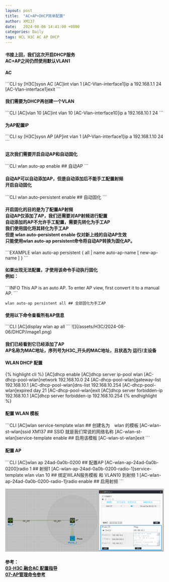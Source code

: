 ```yaml
---
layout: post
title:  "AC+AP+DHCP简单配置"
author: XM137
date:   2024-08-06 14:41:00 +0800
categories: Daily
tags: HCL H3C AC AP DHCP
---
```


<h4>书接上回，我们这次开启DHCP服务<br>
AC+AP之间仍然使用默认VLAN1</h4>

<h4>AC</h4>
```CLI
<H3C>sy
[H3C]sysn AC
[AC]int vlan 1
[AC-Vlan-interface1]ip a 192.168.1.1 24
[AC-Vlan-interface1]exit
```
<h4>我们需要为DHCP再创建一个VLAN</h4>
```CLI
[AC]vlan 10
[AC]int vlan 10
[AC-Vlan-interface10]ip a 192.168.10.1 24
```

<h4>为AP配置IP</h4>
```CLI
<H3C>sy
[H3C]sysn AP
[AP]int vlan 1
[AP-Vlan-interface1]ip a 192.168.1.10 24
```

<h4>这次我们需要开启自动AP和自动固化</h4>
```CLI
wlan auto-ap enable ## 自动AP
```
<h4>自动AP可以自动添加AP，但是自动添加后不能手工配置射频<br>
开启自动固化</h4>
```CLI
wlan auto-persistent enable ## 自动固化
```
<h4>开启固化的目的是为了配置AP射频<br>
自动AP仅添加了AP，我们还需要对AP射频进行配置<br>
自动添加的AP不允许手工配置，需要先转化为手工AP<br>
我们使用固化将其转化为手工AP<br>
但是 wlan auto-persistent enable 仅对新上线的自动AP生效<br>
只能使用wlan auto-ap persistent命令将自动AP转换为固化AP。</h4>
```EXAMPLE
wlan auto-ap persistent { all | name auto-ap-name [ new-ap-name ] }
```
<h4>如果出现无法配置，才使用该命令手动执行固化<br>
例如：</h4>
```INFO
This AP is an auto AP. To enter AP view, first convert it to a manual AP.
```

```CLI
wlan auto-ap persistent all ## 全部固化为手工AP
```
<h4>使用以下命令查看所有AP信息</h4>
```CLI
[AC]display wlan ap all
```
![](/assets/H3C/2024-08-06/DHCP/image1.png)
<h4>我们已经看到它已经添加了AP<br>
AP名称为MAC地址，序列号为H3C_开头的MAC地址，且状态为 运行/主设备</h4>


<h4>WLAN DHCP 配置</h4>
{% highlight cli %}
[AC]dhcp enable 
[AC]dhcp server ip-pool wlan
[AC-dhcp-pool-wlan]network 192.168.10.0 24
[AC-dhcp-pool-wlan]gateway-list 192.168.10.1
[AC-dhcp-pool-wlan]dns-list 192.168.10.254
[AC-dhcp-pool-wlan]expired day 21
[AC-dhcp-pool-wlan]exit
[AC]dhcp server forbidden-ip 192.168.10.1
[AC]dhcp server forbidden-ip 192.168.10.254
{% endhighlight %}

<h4>配置 WLAN 模板</h4>
```CLI
[AC]wlan service-template wlan ## 创建名为　wlan 的模板
[AC-wlan-st-wlan]ssid XM137 ## SSID 就是我们常说的网络名称
[AC-wlan-st-wlan]service-template enable ## 启用该模板
[AC-wlan-st-wlan]exit
```

<h4>配置 AP</h4>
```CLI
[AC]wlan ap 24ad-0a0b-0200 ## 配置AP
[AC-wlan-ap-24ad-0a0b-0200]radio 1 ## 射频1
[AC-wlan-ap-24ad-0a0b-0200-radio-1]service-template wlan vlan 10 ## 绑定WLAN服务模板 和 VLAN10 到射频 1
[AC-wlan-ap-24ad-0a0b-0200-radio-1]radio enable ## 启用射频
```

![](/assets/H3C/2024-08-06/DHCP/image2.png)


#### 参考：<br> [03-H3C 融合AC 配置指导][AC] <br> [07-AP管理命令参考][AP] 
[AC]: https://www.h3c.com/cn/d_202001/1266047_30005_0.htm#_Toc524618802  
[AP]: https://www.h3c.com/cn/d_202206/1627409_30005_0.htm 






